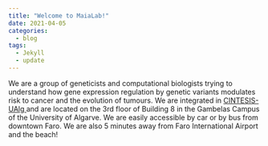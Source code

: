 ```yaml
---
title: "Welcome to MaiaLab!"
date: 2021-04-05
categories:
  - blog
tags:
  - Jekyll
  - update
---
```


We are a group of geneticists and computational biologists trying to understand how gene expression regulation by genetic variants modulates risk to cancer and the evolution of tumours. 
We are integrated in <a href="https://www.ualg.pt/centro-de-investigacao-em-tecnologias-e-servicos-de-saude"> CINTESIS-UAlg </a> and are located on the 3rd floor of Building 8 in the Gambelas Campus of the University of Algarve. We are easily accessible by car or by bus from downtown Faro. We are also 5 minutes away from Faro International Airport and the beach!


